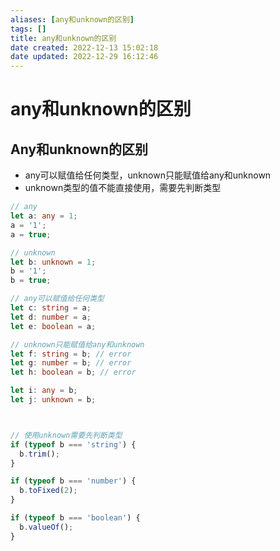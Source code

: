 ```yaml
---
aliases: [any和unknown的区别]
tags: []
title: any和unknown的区别
date created: 2022-12-13 15:02:18
date updated: 2022-12-29 16:12:46
---
```


# any和unknown的区别

## Any和unknown的区别

- any可以赋值给任何类型，unknown只能赋值给any和unknown
- unknown类型的值不能直接使用，需要先判断类型

```ts
// any
let a: any = 1;
a = '1';
a = true;

// unknown
let b: unknown = 1;
b = '1';
b = true;

// any可以赋值给任何类型
let c: string = a;
let d: number = a;
let e: boolean = a;

// unknown只能赋值给any和unknown
let f: string = b; // error
let g: number = b; // error
let h: boolean = b; // error

let i: any = b;
let j: unknown = b;



// 使用unknown需要先判断类型
if (typeof b === 'string') {
  b.trim();
}

if (typeof b === 'number') {
  b.toFixed(2);
}

if (typeof b === 'boolean') {
  b.valueOf();
}

```
